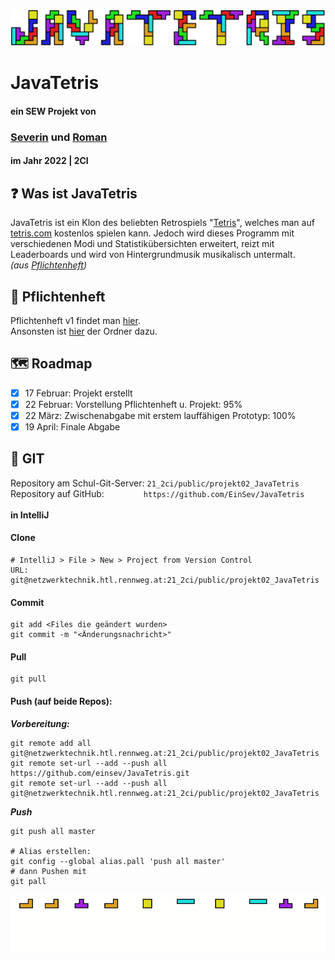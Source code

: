 <!-- README file mainly for GitHub -->

![JavaTetris Logo](src/main/resources/at/javatetris/project/icons/jt_logo.png)

# JavaTetris 
#### ein SEW Projekt von 
### [Severin](https://github.com/EinSev) und [Roman](https://github.com/Ixpiria)
#### im Jahr 2022 | 2CI


## ❓ Was ist JavaTetris
JavaTetris ist ein Klon des beliebten Retrospiels "[Tetris](https://de.wikipedia.org/wiki/Tetris)",
welches man auf [tetris.com](https://tetris.com) kostenlos spielen kann. Jedoch wird dieses Programm mit verschiedenen
Modi und Statistikübersichten erweitert, reizt mit Leaderboards und wird von Hintergrundmusik musikalisch untermalt.<br>
*(aus [Pflichtenheft](#📔-Pflichtenheft))*


## 📔 Pflichtenheft
Pflichtenheft v1 findet man [hier](./Ressourcen/Pflichtenheft/JavaTetris_Pflichtenheft_v1.pdf). <br>
Ansonsten ist [hier](./Ressourcen/Pflichtenheft/) der Ordner dazu.


## 🗺️ Roadmap
- [x] 17 Februar: Projekt erstellt
- [x] 22 Februar: Vorstellung Pflichtenheft u. Projekt: 95%
- [x] 22 März: Zwischenabgabe mit erstem lauffähigen Prototyp: 100%
- [x] 19 April: Finale Abgabe

## 📄 GIT
Repository am Schul-Git-Server:&nbsp;`21_2ci/public/projekt02_JavaTetris` <br>
Repository auf GitHub: &nbsp; &nbsp; &nbsp; &nbsp; &nbsp; &nbsp; &nbsp; &nbsp;`https://github.com/EinSev/JavaTetris`
<br>
<br>
**in IntelliJ**
<br>
#### Clone
```
# IntelliJ > File > New > Project from Version Control
URL: git@netzwerktechnik.htl.rennweg.at:21_2ci/public/projekt02_JavaTetris
```

#### Commit
```
git add <Files die geändert wurden>
git commit -m "<Änderungsnachricht>"
```

#### Pull
```
git pull
```

#### Push (auf beide Repos): <br>
***Vorbereitung:***
```
git remote add all git@netzwerktechnik.htl.rennweg.at:21_2ci/public/projekt02_JavaTetris
git remote set-url --add --push all https://github.com/einsev/JavaTetris.git
git remote set-url --add --push all git@netzwerktechnik.htl.rennweg.at:21_2ci/public/projekt02_JavaTetris
```

***Push***
```
git push all master

# Alias erstellen:
git config --global alias.pall 'push all master'
# dann Pushen mit
git pall
```

![JavaTetris Logo](src/main/resources/at/javatetris/project/icons/jt_giflogo.gif)

